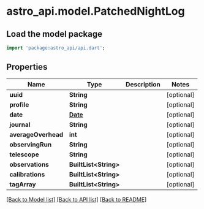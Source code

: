 # astro_api.model.PatchedNightLog

## Load the model package
```dart
import 'package:astro_api/api.dart';
```

## Properties
Name | Type | Description | Notes
------------ | ------------- | ------------- | -------------
**uuid** | **String** |  | [optional] 
**profile** | **String** |  | [optional] 
**date** | [**Date**](Date.md) |  | [optional] 
**journal** | **String** |  | [optional] 
**averageOverhead** | **int** |  | [optional] 
**observingRun** | **String** |  | [optional] 
**telescope** | **String** |  | [optional] 
**observations** | **BuiltList&lt;String&gt;** |  | [optional] 
**calibrations** | **BuiltList&lt;String&gt;** |  | [optional] 
**tagArray** | **BuiltList&lt;String&gt;** |  | [optional] 

[[Back to Model list]](../README.md#documentation-for-models) [[Back to API list]](../README.md#documentation-for-api-endpoints) [[Back to README]](../README.md)


